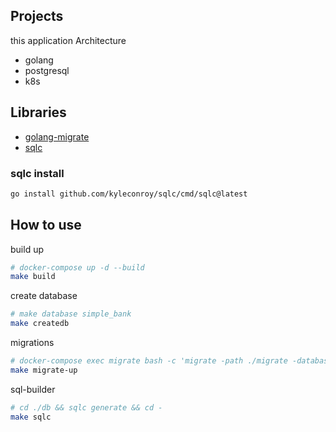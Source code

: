 ## Projects
this application Architecture
- golang
- postgresql
- k8s
## Libraries
- [golang-migrate](https://github.com/golang-migrate/migrate)
- [sqlc](https://github.com/kyleconroy/sqlc)

### sqlc install
```bash
go install github.com/kyleconroy/sqlc/cmd/sqlc@latest
```

## How to use

build up
```bash
# docker-compose up -d --build
make build
```
create database
```bash
# make database simple_bank
make createdb
```
migrations
```bash
# docker-compose exec migrate bash -c 'migrate -path ./migrate -database "{DATABASE_ENGINE}://{POSTGRES_USER}:{POSTGRES_PASSWORD}@db:{PORT}/{DATABASE_NAME}?sslmode=disable" -verbose up'
make migrate-up
```
sql-builder
```bash
# cd ./db && sqlc generate && cd -
make sqlc
```